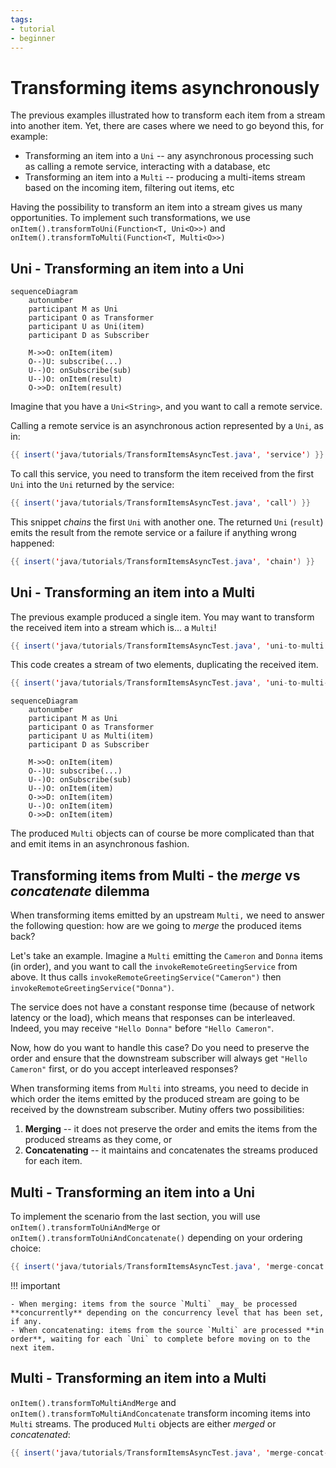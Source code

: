 ```yaml
---
tags:
- tutorial
- beginner
---
```


# Transforming items asynchronously

The previous examples illustrated how to transform each item from a stream into another item.
Yet, there are cases where we need to go beyond this, for example:

- Transforming an item into a `Uni` -- any asynchronous processing such as calling a remote service, interacting with a database, etc
- Transforming an item into a `Multi` -- producing a multi-items stream based on the incoming item, filtering out items, etc

Having the possibility to transform an item into a stream gives us many opportunities.
To implement such transformations, we use `onItem().transformToUni(Function<T, Uni<O>>)` and `onItem().transformToMulti(Function<T, Multi<O>>)`

## Uni - Transforming an item into a Uni

```mermaid
sequenceDiagram
    autonumber
    participant M as Uni
    participant O as Transformer
    participant U as Uni(item)
    participant D as Subscriber
    
    M->>O: onItem(item)
    O--)U: subscribe(...) 
    U--)O: onSubscribe(sub)
    U--)O: onItem(result) 
    O->>D: onItem(result)
```

Imagine that you have a `Uni<String>`, and you want to call a remote service.

Calling a remote service is an asynchronous action represented by a `Uni`, as in:

```java linenums="1"
{{ insert('java/tutorials/TransformItemsAsyncTest.java', 'service') }}
```

To call this service, you need to transform the item received from the first `Uni` into the `Uni` returned by the service:

```java linenums="1"
{{ insert('java/tutorials/TransformItemsAsyncTest.java', 'call') }}
```

This snippet _chains_ the first `Uni` with another one.
The returned `Uni` (`result`) emits the result from the remote service or a failure if anything wrong happened:

```java linenums="1"
{{ insert('java/tutorials/TransformItemsAsyncTest.java', 'chain') }}
```

## Uni - Transforming an item into a Multi

The previous example produced a single item.
You may want to transform the received item into a stream which is... a `Multi`!

```java linenums="1"
{{ insert('java/tutorials/TransformItemsAsyncTest.java', 'uni-to-multi') }}
```

This code creates a stream of two elements, duplicating the received item.

```java linenums="1"
{{ insert('java/tutorials/TransformItemsAsyncTest.java', 'uni-to-multi-2') }}
```

```mermaid
sequenceDiagram
    autonumber
    participant M as Uni
    participant O as Transformer
    participant U as Multi(item)
    participant D as Subscriber
    
    M->>O: onItem(item)
    O--)U: subscribe(...) 
    U--)O: onSubscribe(sub)
    U--)O: onItem(item)
    O->>D: onItem(item) 
    U--)O: onItem(item)
    O->>D: onItem(item)
```

The produced `Multi` objects can of course be more complicated than that and emit items in an asynchronous fashion.

## Transforming items from Multi - the _merge_ vs _concatenate_ dilemma

When transforming items emitted by an upstream `Multi,` we need to answer the following question: how are we going to _merge_ the produced items back?

Let's take an example.
Imagine a `Multi` emitting the `Cameron` and `Donna` items (in order), and you want to call the `invokeRemoteGreetingService` from above.
It thus calls `invokeRemoteGreetingService("Cameron")` then `invokeRemoteGreetingService("Donna")`.

The service does not have a constant response time (because of network latency or the load), which means that responses can be interleaved.
Indeed, you may receive `"Hello Donna"` before `"Hello Cameron"`.

Now, how do you want to handle this case?
Do you need to preserve the order and ensure that the downstream subscriber will always get `"Hello Cameron"` first, or do you accept interleaved responses?

When transforming items from `Multi` into streams, you need to decide in which order the items emitted by the produced stream are going to be received by the downstream subscriber.
Mutiny offers two possibilities:

1. **Merging** -- it does not preserve the order and emits the items from the produced streams as they come, or
2. **Concatenating** -- it maintains and concatenates the streams produced for each item.

## Multi - Transforming an item into a Uni

To implement the scenario from the last section, you will use `onItem().transformToUniAndMerge` or `onItem().transformToUniAndConcatenate()` depending on your ordering choice:

```java linenums="1"
{{ insert('java/tutorials/TransformItemsAsyncTest.java', 'merge-concat') }}
```

!!! important
    
    - When merging: items from the source `Multi` _may_ be processed **concurrently** depending on the concurrency level that has been set, if any.
    - When concatenating: items from the source `Multi` are processed **in order**, waiting for each `Uni` to complete before moving on to the next item. 

## Multi - Transforming an item into a Multi

`onItem().transformToMultiAndMerge` and `onItem().transformToMultiAndConcatenate` transform incoming items into `Multi` streams.
The produced `Multi` objects are either _merged_ or _concatenated_:

```java linenums="1"
{{ insert('java/tutorials/TransformItemsAsyncTest.java', 'merge-concat-multi') }}
```
